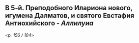 
## В 5-й. Преподобного Илариона нового, игумена Далматов, и святого Евстафия Антиохийского - *Аллилуиа*

<*p. 156 / 104*>
